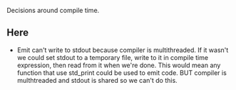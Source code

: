 
Decisions around compile time.


## Here
- Emit can't write to stdout because compiler is multithreaded. If it wasn't we could set stdout to a temporary file, write to it in compile time expression, then read from it when we're done. This would mean any function that use std_print could be used to emit code. BUT compiler is multhtreaded and stdout is shared so we can't do this.